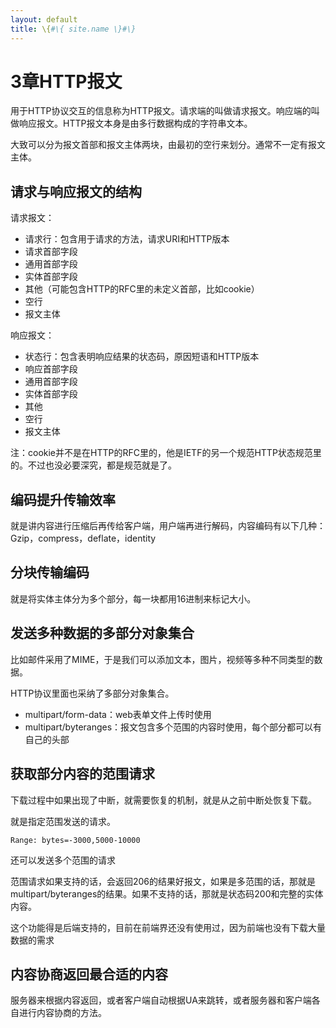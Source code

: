 ```yaml
---
layout: default
title: \{#\{ site.name \}#\}
---
```

# 3章HTTP报文
用于HTTP协议交互的信息称为HTTP报文。请求端的叫做请求报文。响应端的叫做响应报文。HTTP报文本身是由多行数据构成的字符串文本。

大致可以分为报文首部和报文主体两块，由最初的空行来划分。通常不一定有报文主体。

## 请求与响应报文的结构
请求报文：

 - 请求行：包含用于请求的方法，请求URI和HTTP版本
 - 请求首部字段
 - 通用首部字段
 - 实体首部字段
 - 其他（可能包含HTTP的RFC里的未定义首部，比如cookie）
 - 空行
 - 报文主体

 响应报文：

  - 状态行：包含表明响应结果的状态码，原因短语和HTTP版本
  - 响应首部字段
  - 通用首部字段
  - 实体首部字段
  - 其他
  - 空行
  - 报文主体

  注：cookie并不是在HTTP的RFC里的，他是IETF的另一个规范HTTP状态规范里的。不过也没必要深究，都是规范就是了。

## 编码提升传输效率
就是讲内容进行压缩后再传给客户端，用户端再进行解码，内容编码有以下几种：Gzip，compress，deflate，identity

## 分块传输编码
就是将实体主体分为多个部分，每一块都用16进制来标记大小。

## 发送多种数据的多部分对象集合
比如邮件采用了MIME，于是我们可以添加文本，图片，视频等多种不同类型的数据。

HTTP协议里面也采纳了多部分对象集合。

 - multipart/form-data：web表单文件上传时使用
 - multipart/byteranges：报文包含多个范围的内容时使用，每个部分都可以有自己的头部

## 获取部分内容的范围请求
下载过程中如果出现了中断，就需要恢复的机制，就是从之前中断处恢复下载。

就是指定范围发送的请求。

    Range: bytes=-3000,5000-10000

还可以发送多个范围的请求

范围请求如果支持的话，会返回206的结果好报文，如果是多范围的话，那就是multipart/byteranges的结果。如果不支持的话，那就是状态码200和完整的实体内容。

这个功能得是后端支持的，目前在前端界还没有使用过，因为前端也没有下载大量数据的需求

## 内容协商返回最合适的内容
服务器来根据内容返回，或者客户端自动根据UA来跳转，或者服务器和客户端各自进行内容协商的方法。
